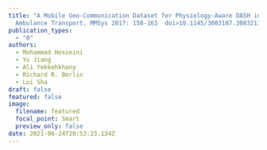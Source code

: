 ```yaml
---
title: "A Mobile Geo-Communication Dataset for Physiology-Aware DASH in Rural
  Ambulance Transport. MMSys 2017: 158-163  doi>10.1145/3083187.3083211"
publication_types:
  - "0"
authors:
  - Mohammad Hosseini
  - Yu Jiang
  - Ali Yekkehkhany
  - Richard R. Berlin
  - Lui Sha
draft: false
featured: false
image:
  filename: featured
  focal_point: Smart
  preview_only: false
date: 2021-06-24T20:53:23.134Z
---
```


